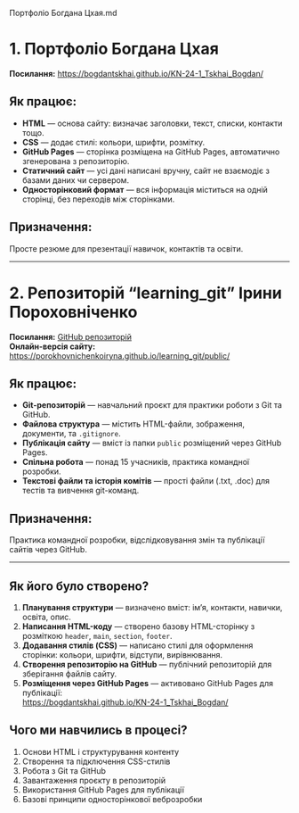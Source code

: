  Портфоліо Богдана Цхая.md</title><style></style></head><body id="preview">
<h1 class="code-line" data-line-start=0 data-line-end=1 ><a id="1____0"></a>1. Портфоліо Богдана Цхая</h1>
<p class="has-line-data" data-line-start="1" data-line-end="2"><strong>Посилання:</strong> <a href="https://bogdantskhai.github.io/KN-24-1_Tskhai_Bogdan/">https://bogdantskhai.github.io/KN-24-1_Tskhai_Bogdan/</a></p>
<h2 class="code-line" data-line-start=3 data-line-end=4 ><a id="__3"></a>Як працює:</h2>
<ul>
<li class="has-line-data" data-line-start="4" data-line-end="5"><strong>HTML</strong> — основа сайту: визначає заголовки, текст, списки, контакти тощо.</li>
<li class="has-line-data" data-line-start="5" data-line-end="6"><strong>CSS</strong> — додає стилі: кольори, шрифти, розмітку.</li>
<li class="has-line-data" data-line-start="6" data-line-end="7"><strong>GitHub Pages</strong> — сторінка розміщена на GitHub Pages, автоматично згенерована з репозиторію.</li>
<li class="has-line-data" data-line-start="7" data-line-end="8"><strong>Статичний сайт</strong> — усі дані написані вручну, сайт не взаємодіє з базами даних чи сервером.</li>
<li class="has-line-data" data-line-start="8" data-line-end="10"><strong>Односторінковий формат</strong> — вся інформація міститься на одній сторінці, без переходів між сторінками.</li>
</ul>
<h2 class="code-line" data-line-start=10 data-line-end=11 ><a id="_10"></a>Призначення:</h2>
<p class="has-line-data" data-line-start="11" data-line-end="12">Просте резюме для презентації навичок, контактів та освіти.</p>
<hr>
<h1 class="code-line" data-line-start=15 data-line-end=16 ><a id="2__learning_git___15"></a>2. Репозиторій “learning_git” Ірини Пороховніченко</h1>
<p class="has-line-data" data-line-start="16" data-line-end="18"><strong>Посилання:</strong> <a href="https://github.com/PorokhovnichenkoIryna/learning_git">GitHub репозиторій</a><br>
<strong>Онлайн-версія сайту:</strong> <a href="https://porokhovnichenkoiryna.github.io/learning_git/public/">https://porokhovnichenkoiryna.github.io/learning_git/public/</a></p>
<h2 class="code-line" data-line-start=19 data-line-end=20 ><a id="__19"></a>Як працює:</h2>
<ul>
<li class="has-line-data" data-line-start="20" data-line-end="21"><strong>Git-репозиторій</strong> — навчальний проєкт для практики роботи з Git та GitHub.</li>
<li class="has-line-data" data-line-start="21" data-line-end="22"><strong>Файлова структура</strong> — містить HTML-файли, зображення, документи, та <code>.gitignore</code>.</li>
<li class="has-line-data" data-line-start="22" data-line-end="23"><strong>Публікація сайту</strong> — вміст із папки <code>public</code> розміщений через GitHub Pages.</li>
<li class="has-line-data" data-line-start="23" data-line-end="24"><strong>Спільна робота</strong> — понад 15 учасників, практика командної розробки.</li>
<li class="has-line-data" data-line-start="24" data-line-end="26"><strong>Текстові файли та історія комітів</strong> — прості файли (.txt, .doc) для тестів та вивчення git-команд.</li>
</ul>
<h2 class="code-line" data-line-start=26 data-line-end=27 ><a id="_26"></a>Призначення:</h2>
<p class="has-line-data" data-line-start="27" data-line-end="28">Практика командної розробки, відслідковування змін та публікації сайтів через GitHub.</p>
<hr>
<h2 class="code-line" data-line-start=31 data-line-end=32 ><a id="____31"></a>Як його було створено?</h2>
<ol>
<li class="has-line-data" data-line-start="32" data-line-end="33"><strong>Планування структури</strong> — визначено вміст: ім’я, контакти, навички, освіта, опис.</li>
<li class="has-line-data" data-line-start="33" data-line-end="34"><strong>Написання HTML-коду</strong> — створено базову HTML-сторінку з розміткою <code>header</code>, <code>main</code>, <code>section</code>, <code>footer</code>.</li>
<li class="has-line-data" data-line-start="34" data-line-end="35"><strong>Додавання стилів (CSS)</strong> — написано стилі для оформлення сторінки: кольори, шрифти, відступи, вирівнювання.</li>
<li class="has-line-data" data-line-start="35" data-line-end="36"><strong>Створення репозиторію на GitHub</strong> — публічний репозиторій для зберігання файлів сайту.</li>
<li class="has-line-data" data-line-start="36" data-line-end="39"><strong>Розміщення через GitHub Pages</strong> — активовано GitHub Pages для публікації:<br>
<a href="https://bogdantskhai.github.io/KN-24-1_Tskhai_Bogdan/">https://bogdantskhai.github.io/KN-24-1_Tskhai_Bogdan/</a></li>
</ol>
<h2 class="code-line" data-line-start=39 data-line-end=40 ><a id="_____39"></a>Чого ми навчились в процесі?</h2>
<ol>
<li class="has-line-data" data-line-start="40" data-line-end="41">Основи HTML і структурування контенту</li>
<li class="has-line-data" data-line-start="41" data-line-end="42">Створення та підключення CSS-стилів</li>
<li class="has-line-data" data-line-start="42" data-line-end="43">Робота з Git та GitHub</li>
<li class="has-line-data" data-line-start="43" data-line-end="44">Завантаження проєкту в репозиторій</li>
<li class="has-line-data" data-line-start="44" data-line-end="45">Використання GitHub Pages для публікації</li>
<li class="has-line-data" data-line-start="45" data-line-end="46">Базові принципи односторінкової веброзробки</li>
</ol>

</body></html>
